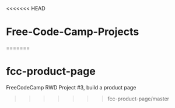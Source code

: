<<<<<<< HEAD
# Free-Code-Camp-Projects
=======
# fcc-product-page
FreeCodeCamp RWD Project #3, build a product page
>>>>>>> fcc-product-page/master
